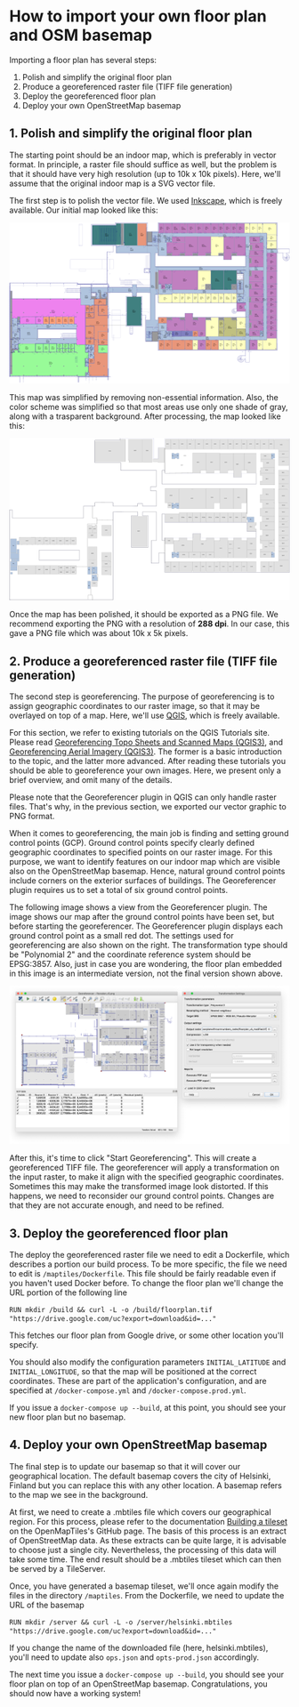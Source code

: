 # How to import your own floor plan and OSM basemap

Importing a floor plan has several steps:

1. Polish and simplify the original floor plan
2. Produce a georeferenced raster file (TIFF file generation)
3. Deploy the georeferenced floor plan
4. Deploy your own OpenStreetMap basemap

## 1. Polish and simplify the original floor plan

The starting point should be an indoor map, which is preferably in vector format. In principle, a raster file should suffice as well, but the problem is that it should have very high resolution (up to 10k x 10k pixels). Here, we'll assume that the original indoor map is a SVG vector file.

The first step is to polish the vector file. We used [Inkscape](http://inkscape.org), which is freely available. Our initial map looked like this:

![The original floor plan](img/initial-floorplan.png)

This map was simplified by removing non-essential information. Also, the color scheme was simplified so that most areas use only one shade of gray, along with a trasparent  background. After processing, the map looked like this:

![The polished floor plan](img/polished-floorplan.png)

Once the map has been polished, it should be exported as a PNG file. We recommend exporting the PNG with a resolution of **288 dpi**. In our case, this gave a PNG file which was about 10k x 5k pixels.

## 2. Produce a georeferenced raster file (TIFF file generation)

The second step is georeferencing. The purpose of georeferencing is to assign geographic coordinates to our raster image, so that it may be overlayed on top of a map. Here, we'll use [QGIS](http://qgis.org), which is freely available.

For this section, we refer to existing tutorials on the QGIS Tutorials site. Please read [Georeferencing Topo Sheets and Scanned Maps (QGIS3)](http://www.qgistutorials.com/en/docs/3/georeferencing_basics.html), and [Georeferencing Aerial Imagery (QGIS3)](http://www.qgistutorials.com/en/docs/3/advanced_georeferencing.html). The former is a basic introduction to the topic, and the latter more advanced. After reading these tutorials you should be able to georeference your own images. Here, we present only a brief overview, and omit many of the details.

Please note that the Georeferencer plugin in QGIS can only handle raster files. That's why, in the previous section, we exported our vector graphic to PNG format.

When it comes to georeferencing, the main job is finding and setting ground control points (GCP). Ground control points specify clearly defined geographic coordinates to specified points on our raster image. For this purpose, we want to identify features on our indoor map which are visible also on the OpenStreetMap basemap. Hence, natural ground control points include corners on the exterior surfaces of buildings. The Georeferencer plugin requires us to set a total of six ground control points.

The following image shows a view from the Georeferencer plugin. The image shows our map after the ground control points have been set, but before starting the georeferencer. The Georeferencer plugin displays each ground control point as a small red dot. The settings used for georeferencing are also shown on the right. The transformation type should be "Polynomial 2" and the coordinate reference system should be EPSG:3857. Also, just in case you are wondering, the floor plan embedded in this image is an intermediate version, not the final version shown above.

![The Georeferencer plugin](img/georeferencing.png)

After this, it's time to click "Start Georeferencing". This will create a georeferenced TIFF file. The georeferencer will apply a transformation on the input raster, to make it align with the specified geographic coordinates. Sometimes this may make the transformed image look distorted. If this happens, we need to reconsider our ground control points. Changes are that they are not accurate enough, and need to be refined.

## 3. Deploy the georeferenced floor plan

The deploy the georeferenced raster file we need to edit a Dockerfile, which describes a portion our build process. To be more specific, the file we need to edit is `/maptiles/Dockerfile`. This file should be fairly readable even if you haven't used Docker before. To change the floor plan we'll change the URL portion of the following line

```
RUN mkdir /build && curl -L -o /build/floorplan.tif "https://drive.google.com/uc?export=download&id=..."
```

This fetches our floor plan from Google drive, or some other location you'll specify.

You should also modify the configuration parameters `INITIAL_LATITUDE` and `INITIAL_LONGITUDE`, so that the map will be positioned at the correct coordinates. These are part of the application's configuration, and are specified at `/docker-compose.yml` and `/docker-compose.prod.yml`.

If you issue a `docker-compose up --build`, at this point, you should see your new floor plan but no basemap.

## 4. Deploy your own OpenStreetMap basemap

The final step is to update our basemap so that it will cover our geographical location. The default basemap covers the city of Helsinki, Finland but you can replace this with any other location. A basemap refers to the map we see in the background.

At first, we need to create a .mbtiles file which covers our geographical region. For this process, please refer to the documentation [Building a tileset](https://github.com/openmaptiles/openmaptiles#build) on the OpenMapTiles's GitHub page. The basis of this process is an extract of OpenStreetMap data. As these extracts can be quite large, it is advisable to choose just a single city. Nevertheless, the processing of this data will take some time. The end result should be a .mbtiles tileset which can then be served by a TileServer.

Once, you have generated a basemap tileset, we'll once again modify the files in the directory `/maptiles`. From the Dockerfile, we need to update the URL of the basemap

```
RUN mkdir /server && curl -L -o /server/helsinki.mbtiles "https://drive.google.com/uc?export=download&id=..."
```

If you change the name of the downloaded file (here, helsinki.mbtiles), you'll need to update also `ops.json` and `opts-prod.json` accordingly.

The next time you issue a `docker-compose up --build`, you should see your floor plan on top of an OpenStreetMap basemap. Congratulations, you should now have a working system!
